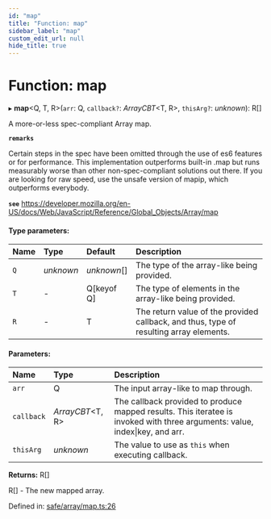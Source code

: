 ```yaml
---
id: "map"
title: "Function: map"
sidebar_label: "map"
custom_edit_url: null
hide_title: true
---
```


# Function: map

▸ **map**<Q, T, R\>(`arr`: Q, `callback?`: *ArrayCBT*<T, R\>, `thisArg?`: *unknown*): R[]

A more-or-less spec-compliant Array map.

**`remarks`** 

Certain steps in the spec have been omitted through the use of es6 features or for performance.
This implementation outperforms built-in .map but runs measurably worse than other non-spec-compliant solutions out there.
If you are looking for raw speed, use the unsafe version of mapip, which outperforms everybody.

**`see`** https://developer.mozilla.org/en-US/docs/Web/JavaScript/Reference/Global_Objects/Array/map

#### Type parameters:

Name | Type | Default | Description |
:------ | :------ | :------ | :------ |
`Q` | *unknown* | *unknown*[] | The type of the array-like being provided.   |
`T` | - | Q[keyof Q] | The type of elements in the array-like being provided.   |
`R` | - | T | The return value of the provided callback, and thus, type of resulting array elements.    |

#### Parameters:

Name | Type | Description |
:------ | :------ | :------ |
`arr` | Q | The input array-like to map through.   |
`callback` | *ArrayCBT*<T, R\> | The callback provided to produce mapped results.                   This iteratee is invoked with three arguments: value, index\|key, and arr.   |
`thisArg` | *unknown* | The value to use as `this` when executing callback.    |

**Returns:** R[]

R[] - The new mapped array.

Defined in: [safe/array/map.ts:26](https://github.com/kaihodev/hikidashi/blob/ef3ca16/src/safe/array/map.ts#L26)
